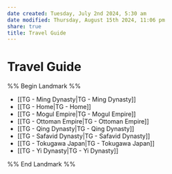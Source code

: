 ```yaml
---
date created: Tuesday, July 2nd 2024, 5:30 am
date modified: Thursday, August 15th 2024, 11:06 pm
share: true
title: Travel Guide
---
```

  
# Travel Guide  
  
%% Begin Landmark %%  
  
- [[TG -  Ming Dynasty|TG -  Ming Dynasty]]  
- [[TG - Home|TG - Home]]  
- [[TG - Mogul Empire|TG - Mogul Empire]]  
- [[TG - Ottoman Empire|TG - Ottoman Empire]]  
- [[TG - Qing Dynasty|TG - Qing Dynasty]]  
- [[TG - Safavid Dynasty|TG - Safavid Dynasty]]  
- [[TG - Tokugawa Japan|TG - Tokugawa Japan]]  
- [[TG - Yi Dynasty|TG - Yi Dynasty]]  
  
%% End Landmark %%  
